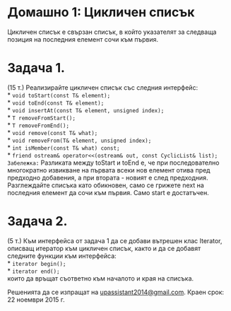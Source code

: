 ﻿# Домашно 1: Цикличен списък


Цикличен списък е свързан списък, в който указателят за следваща
позиция на последния елемент сочи към първия.



# Задача 1.
 (15 т.) Реализирайте цикличен списък със следния интерфейс:<br>* ```void toStart(const T& element);```<br> * ```void toEnd(const T& element);```<br> * ```void insertAt(const T& element, unsigned index);```<br> * ```T removeFromStart();```<br> * ```Т removeFromEnd();```<br> * ```void remove(const T& what);```<br> * ```void removeFrom(T& element, unsigned index);```<br> * ```int isMember(const T& what) const;```<br> * ```friend ostream& operator<<(ostream& out, const CyclicList& list);```<br> 
 ```Забележка:``` Разликата между toStart и toEnd е, че при
последователно многократно извикване на първата всеки нов елемент 
отива пред предходно добавения, а при втората - новият е след 
предходния. Разглеждайте списъка като обикновен, само се грижете 
next на последния елемент да сочи към първия. Само start е 
достатъчен.


# Задача 2.
 (5 т.) Към интерфейса от задача 1 да се добави вътрешен клас 
Iterator, описващ итератор към цикличен списък, както и да се 
добавят следните функции към интерфейса:<br>* ```iterator begin();```<br>* ```iterator end();```
<br>
 които да връщат съответно към началото и края на списъка.

Решенията да се изпращат на upassistant2014@gmail.com.
Краен срок: 22 ноември 2015 г.